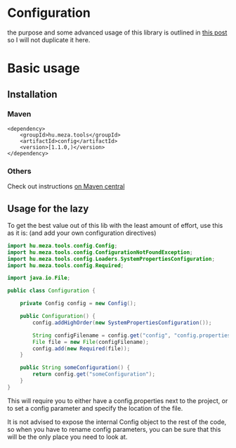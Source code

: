 # Configuration


the purpose and some advanced usage of this library is outlined
in [this post](http://www.meza.hu/2013/08/configuration-done-right.html) so I will not duplicate it here.

# Basic usage

## Installation

### Maven
```
<dependency>
	<groupId>hu.meza.tools</groupId>
    <artifactId>config</artifactId>
    <version>[1.1.0,)</version>
</dependency>
```

### Others

Check out instructions [on Maven central](http://search.maven.org/#browse|859073003)

## Usage for the lazy

To get the best value out of this lib with the least amount of effort, use this as it is:
(and add your own configuration directives)

```java
import hu.meza.tools.config.Config;
import hu.meza.tools.config.ConfigurationNotFoundException;
import hu.meza.tools.config.Loaders.SystemPropertiesConfiguration;
import hu.meza.tools.config.Required;

import java.io.File;

public class Configuration {

	private Config config = new Config();

	public Configuration() {
		config.addHighOrder(new SystemPropertiesConfiguration());

		String configFilename = config.get("config", "config.properties");
		File file = new File(configFilename);
		config.add(new Required(file));
	}

	public String someConfiguration() {
		return config.get("someConfiguration");
	}
}
```

This will require you to either have a config.properties next to the project, or to set a config parameter
and specify the location of the file.

It is not advised to expose the internal Config object to the rest of the code, so when you have to rename config
parameters, you can be sure that this will be the only place you need to look at.
